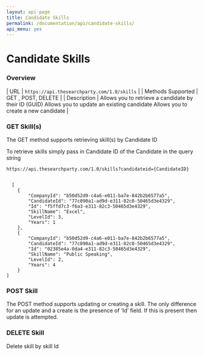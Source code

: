 ```yaml
---
layout: api-page
title: Candidate Skills
permalink: /documentation/api/candidate-skills/
api_menu: yes
---
```


# Candidate Skills

### Overview

| URL | `https://api.thesearchparty.com/1.0/skills` |
| Methods Supported | GET , POST, DELETE |
| Description | Allows you to retrieve a candidate by their ID (GUID)
Allows you to update an existing candidate
Allows you to create a new candidate |

### GET Skill(s)

The GET method supports retrieving skill(s) by Candidate ID

To retrieve skills simply pass in Candidate ID of the Candidate in the query string

`https://api.thesearchparty.com/1.0/skills?candidateid={CandidateID}`

```

  [
    {
        "CompanyId": "b50d52d9-c4a6-e011-ba7e-842b2b6577a5",
        "CandidateId": "77c090a1-ad9d-e311-82c0-50465d3e4329",
        "Id": "f5ffd7c3-f6a3-e311-82c3-50465d3e4329",
        "SkillName": "Excel",
        "LevelId": 3,
        "Years": 1
    },
    {
        "CompanyId": "b50d52d9-c4a6-e011-ba7e-842b2b6577a5",
        "CandidateId": "77c090a1-ad9d-e311-82c0-50465d3e4329",
        "Id": "02385e4a-0da4-e311-82c3-50465d3e4329",
        "SkillName": "Public Speaking",
        "LevelId": 2,
        "Years": 4
    }
]

```

### POST Skill

The POST method supports updating or creating a skill. The only difference for an update and a create is the presence of ‘Id’ field. If this is present then update is attempted.

### DELETE Skill

Delete skill by skill Id